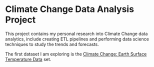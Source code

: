 # Climate Change Data Analysis Project

This project contains my personal research into Climate Change data analytics, include creating ETL pipelines and performing data science techniques to study the trends and forecasts.

The first dataset I am exploring is the [Climate Change: Earth Surface Temperature Data](https://www.kaggle.com/datasets/berkeleyearth/climate-change-earth-surface-temperature-data?resource=download) set.